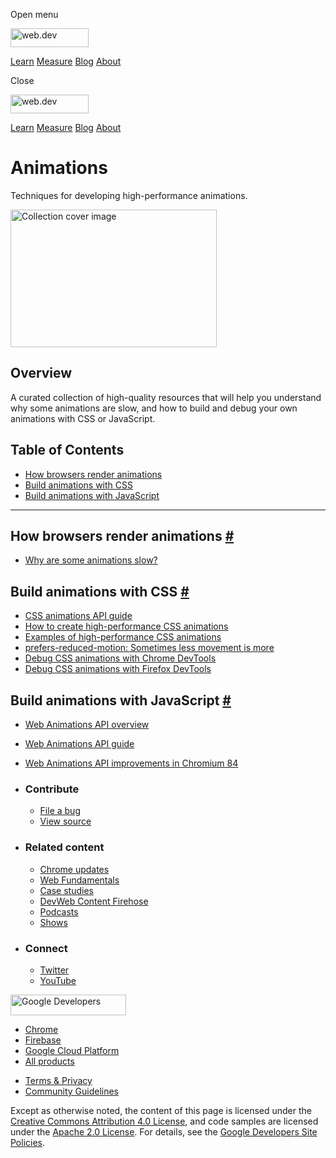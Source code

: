 <span class="w-tooltip w-tooltip--left">Open menu</span>

<a href="/" class="gc-analytics-event header-default__logo-link"><img src="/images/lockup.svg" alt="web.dev" class="header-default__logo" width="125" height="30" /></a>

<a href="/learn/" class="gc-analytics-event header-default__link">Learn</a> <a href="/measure/" class="gc-analytics-event header-default__link">Measure</a> <a href="/blog/" class="gc-analytics-event header-default__link">Blog</a> <a href="/about/" class="gc-analytics-event header-default__link">About</a>

<span class="w-tooltip">Close</span>

<a href="/" class="gc-analytics-event"><img src="/images/lockup.svg" alt="web.dev" class="drawer-default__logo" width="125" height="30" /></a>

<a href="/learn/" class="gc-analytics-event drawer-default__link">Learn</a> <a href="/measure/" class="gc-analytics-event drawer-default__link">Measure</a> <a href="/blog/" class="gc-analytics-event drawer-default__link">Blog</a> <a href="/about/" class="gc-analytics-event drawer-default__link">About</a>

Animations
==========

Techniques for developing high-performance animations.

<img src="https://web-dev.imgix.net/image/jxu1OdD7LKOGIDU7jURMpSH2lyK2/khlZd1T1VU3FjmklZY2b.svg" alt="Collection cover image" class="w-masthead-path__image" width="330" height="220" />

Overview
--------

A curated collection of high-quality resources that will help you understand why some animations are slow, and how to build and debug your own animations with CSS or JavaScript.

Table of Contents
-----------------

-   <a href="#how-browsers-render-animations" class="w-path-link">How browsers render animations</a>
-   <a href="#build-animations-with-css" class="w-path-link">Build animations with CSS</a>
-   <a href="#build-animations-with-javascript" class="w-path-link">Build animations with JavaScript</a>

------------------------------------------------------------------------

How browsers render animations <a href="#how-browsers-render-animations" class="w-headline-link">#</a>
------------------------------------------------------------------------------------------------------

-   <a href="/animations-overview/" class="w-path-link">Why are some animations slow?</a>

Build animations with CSS <a href="#build-animations-with-css" class="w-headline-link">#</a>
--------------------------------------------------------------------------------------------

-   <a href="https://developer.mozilla.org/en-US/docs/Web/CSS/CSS_Animations/Using_CSS_animations" class="w-path-link w-path-link--external">CSS animations API guide</a>
-   <a href="/animations-guide/" class="w-path-link">How to create high-performance CSS animations</a>
-   <a href="/animations-examples/" class="w-path-link">Examples of high-performance CSS animations</a>
-   <a href="/prefers-reduced-motion/" class="w-path-link">prefers-reduced-motion: Sometimes less movement is more</a>
-   <a href="https://developers.google.com/web/tools/chrome-devtools/inspect-styles/animations" class="w-path-link w-path-link--external">Debug CSS animations with Chrome DevTools</a>
-   <a href="https://developer.mozilla.org/en-US/docs/Tools/Page_Inspector/How_to/Work_with_animations" class="w-path-link w-path-link--external">Debug CSS animations with Firefox DevTools</a>

Build animations with JavaScript <a href="#build-animations-with-javascript" class="w-headline-link">#</a>
----------------------------------------------------------------------------------------------------------

-   <a href="https://developer.mozilla.org/en-US/docs/Web/API/Web_Animations_API" class="w-path-link w-path-link--external">Web Animations API overview</a>
-   <a href="https://developer.mozilla.org/en-US/docs/Web/API/Web_Animations_API/Using_the_Web_Animations_API" class="w-path-link w-path-link--external">Web Animations API guide</a>
-   <a href="/web-animations/" class="w-path-link">Web Animations API improvements in Chromium 84</a>

-   ### Contribute

    -   <a href="https://github.com/GoogleChrome/web.dev/issues/new?assignees=&amp;labels=bug&amp;template=bug_report.md&amp;title=" class="w-footer__linkbox-link">File a bug</a>
    -   <a href="https://github.com/googlechrome/web.dev" class="w-footer__linkbox-link">View source</a>

-   ### Related content

    -   <a href="https://blog.chromium.org/" class="w-footer__linkbox-link">Chrome updates</a>
    -   <a href="https://developers.google.com/web/" class="w-footer__linkbox-link">Web Fundamentals</a>
    -   <a href="https://developers.google.com/web/showcase/" class="w-footer__linkbox-link">Case studies</a>
    -   <a href="https://devwebfeed.appspot.com/" class="w-footer__linkbox-link">DevWeb Content Firehose</a>
    -   <a href="/podcasts/" class="w-footer__linkbox-link">Podcasts</a>
    -   <a href="/shows/" class="w-footer__linkbox-link">Shows</a>

-   ### Connect

    -   <a href="https://www.twitter.com/ChromiumDev" class="w-footer__linkbox-link">Twitter</a>
    -   <a href="https://www.youtube.com/user/ChromeDevelopers" class="w-footer__linkbox-link">YouTube</a>

<a href="https://developers.google.com/" class="w-footer__utility-logo-link"><img src="/images/lockup-color.png" alt="Google Developers" class="w-footer__utility-logo" width="185" height="33" /></a>

-   <a href="https://developer.chrome.com/" class="w-footer__utility-link">Chrome</a>
-   <a href="https://firebase.google.com/" class="w-footer__utility-link">Firebase</a>
-   <a href="https://cloud.google.com/" class="w-footer__utility-link">Google Cloud Platform</a>
-   <a href="https://developers.google.com/products" class="w-footer__utility-link">All products</a>

<!-- -->

-   <a href="https://policies.google.com/" class="w-footer__utility-link">Terms &amp; Privacy</a>
-   <a href="/community-guidelines/" class="w-footer__utility-link">Community Guidelines</a>

Except as otherwise noted, the content of this page is licensed under the [Creative Commons Attribution 4.0 License](https://creativecommons.org/licenses/by/4.0/), and code samples are licensed under the [Apache 2.0 License](https://www.apache.org/licenses/LICENSE-2.0). For details, see the [Google Developers Site Policies](https://developers.google.com/terms/site-policies).
